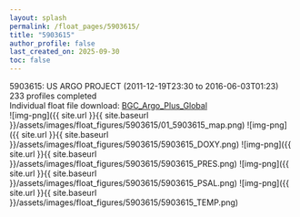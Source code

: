 ```yaml
---
layout: splash
permalink: /float_pages/5903615/
title: "5903615"
author_profile: false
last_created_on: 2025-09-30
toc: false
---
```

 
5903615: US ARGO PROJECT (2011-12-19T23:30 to 2016-06-03T01:23)\
233 profiles completed\
Individual float file download: [BGC_Argo_Plus_Global](https://ftp.soest.hawaii.edu/bgc_argo_plus/Individual_Floats/outliers_removed/5903615_Sprof_processed.nc)\
![img-png]({{ site.url }}{{ site.baseurl }}/assets/images/float_figures/5903615/01_5903615_map.png)
![img-png]({{ site.url }}{{ site.baseurl }}/assets/images/float_figures/5903615/5903615_DOXY.png)
![img-png]({{ site.url }}{{ site.baseurl }}/assets/images/float_figures/5903615/5903615_PRES.png)
![img-png]({{ site.url }}{{ site.baseurl }}/assets/images/float_figures/5903615/5903615_PSAL.png)
![img-png]({{ site.url }}{{ site.baseurl }}/assets/images/float_figures/5903615/5903615_TEMP.png)
